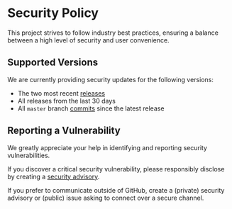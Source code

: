 # Security Policy

This project strives to follow industry best practices, ensuring a balance between a high level of security and user convenience.

## Supported Versions

We are currently providing security updates for the following versions:

- The two most recent [releases](https://github.com/bitcoin-tools/nodebuilder/releases)
- All releases from the last 30 days
- All `master` branch [commits](https://github.com/bitcoin-tools/nodebuilder/commits/master/) since the latest release

## Reporting a Vulnerability

We greatly appreciate your help in identifying and reporting security vulnerabilities.

If you discover a critical security vulnerability, please responsibly disclose by creating a [security advisory](https://github.com/bitcoin-tools/nodebuilder/security/advisories/new).

If you prefer to communicate outside of GitHub, create a (private) security advisory or (public) issue asking to connect over a secure channel.
